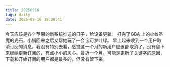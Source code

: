 ```yaml
---
title: 20250916
tags: daily
date: 2025-09-16 19:28:41
---
```

今天应该是各个苹果的新系统推送的日子，给设备更新。
打完了GBA 上的火纹圣魔的光石，小锅回来之后又帮她玩了一会宝可梦叶绿。
早上起来收到一个用户取消订阅的消息，我没有特别去看，感觉这一个月的新用户应该都取消了，没有留下来继续更新订阅的，有点小小的灰心。最近一个月，可能是更新了关键字的原因，下载和开始订阅的用户都是最多的，但没有留下来。